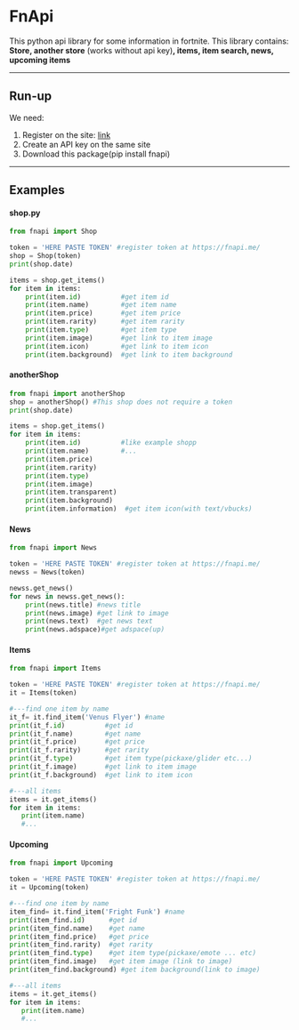# FnApi
This python api library for some information in fortnite.
This library contains: **Store, another store** (works without api key)**, items, item search, news, upcoming items**
***
## Run-up
We need:
1. Register on the site: [link](https://fnapi.me/)
2. Create an API key on the same site
3. Download this package(pip install fnapi)
***
## Examples
#### shop.py
```python
from fnapi import Shop

token = 'HERE PASTE TOKEN' #register token at https://fnapi.me/
shop = Shop(token)
print(shop.date)

items = shop.get_items()
for item in items:
    print(item.id)          #get item id
    print(item.name)        #get item name
    print(item.price)       #get item price
    print(item.rarity)      #get item rarity
    print(item.type)        #get item type
    print(item.image)       #get link to item image
    print(item.icon)        #get link to item icon
    print(item.background)  #get link to item background
```
#### anotherShop
```python
from fnapi import anotherShop
shop = anotherShop() #This shop does not require a token
print(shop.date)

items = shop.get_items()
for item in items:
    print(item.id)          #like example shopp
    print(item.name)        #...
    print(item.price)
    print(item.rarity)
    print(item.type)
    print(item.image)
    print(item.transparent)
    print(item.background)
    print(item.information)  #get item icon(with text/vbucks)
```
#### News
```python
from fnapi import News

token = 'HERE PASTE TOKEN' #register token at https://fnapi.me/
newss = News(token)

newss.get_news()
for news in newss.get_news():
    print(news.title) #news title
    print(news.image) #get link to image
    print(news.text)  #get news text
    print(news.adspace)#get adspace(up)
```
#### Items
```python
from fnapi import Items

token = 'HERE PASTE TOKEN' #register token at https://fnapi.me/
it = Items(token)

#---find one item by name
it_f= it.find_item('Venus Flyer') #name
print(it_f.id)          #get id
print(it_f.name)        #get name
print(it_f.price)       #get price
print(it_f.rarity)      #get rarity
print(it_f.type)        #get item type(pickaxe/glider etc...)
print(it_f.image)       #get link to item image
print(it_f.background)  #get link to item icon

#---all items
items = it.get_items()
for item in items:     
   print(item.name)
   #...
```
#### Upcoming
```python
from fnapi import Upcoming

token = 'HERE PASTE TOKEN' #register token at https://fnapi.me/
it = Upcoming(token)

#---find one item by name
item_find= it.find_item('Fright Funk') #name
print(item_find.id)      #get id
print(item_find.name)    #get name
print(item_find.price)   #get price
print(item_find.rarity)  #get rarity
print(item_find.type)    #get item type(pickaxe/emote ... etc)
print(item_find.image)   #get item image (link to image)
print(item_find.background) #get item background(link to image)

#---all items 
items = it.get_items()
for item in items:     
   print(item.name)
   #...
```
